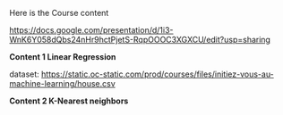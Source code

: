 Here is the Course content

https://docs.google.com/presentation/d/1i3-WnK6Y058dQbs24nHr9hctPjetS-RqpOOOC3XGXCU/edit?usp=sharing

**Content 1 Linear Regression**

dataset: 
https://static.oc-static.com/prod/courses/files/initiez-vous-au-machine-learning/house.csv 

**Content 2 K-Nearest neighbors**
